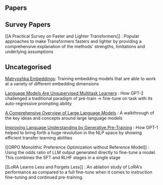 ## Papers

## Survey Papers

[[A Practical Survey on Faster and Lighter Transformers]] : Popular approaches to make Transformers fasters and lighter by providing a comprehensive explanation of the methods' strengths, limitations and underlying assumptions
## Uncategorised

[Matryoshka Embeddings](/Matryoshka%20Embeddings.md): Training embedding models that are able to work at a variety of different embedding dimensions

[Language Models Are Unsupervised Multitask Learners](/Language%20Models%20Are%20Unsupervised%20Multitask%20Learners.md) : How GPT-2 challenged a traditional paradigm of pre-train -> fine-tune on task with its auto-regressive prompting ability

[A Comprehensive Overview of Large Language Models](/A%20Comprehensive%20Overview%20of%20Large%20Language%20Models.md) : A walkthrough of the key ideas and concepts around large language models

[Improving Language Understanding by Generative Pre-Training](/Improving%20Language%20Understanding%20by%20Generative%20Pre-Training.md) : How GPT-1 helped to bring forth a huge revolution in the NLP space by showing efficient transfer learning abilities

[[ORPO Monolithic Preference Optimization without Reference Model]] : Using the odds ratio of LLM output generated directly to fine-tune a model. This combines the SFT and RLHF stages in a single stage

[[LoRA Learns Less and Forgets Less]] : An ablation study of LoRA's performance as compared to a full fine-tune when it comes to instruction fine-tuning and continued pre-training.
